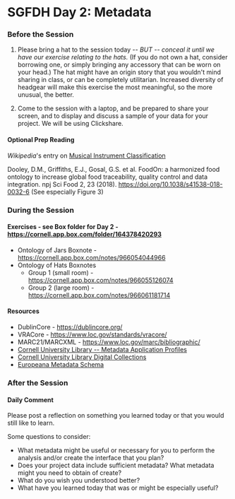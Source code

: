 # SGFDH Day 2: Metadata

### Before the Session 

1. Please bring a hat to the session today *-- BUT -- conceal it until we have our exercise relating to the hats.* (If you do not own a hat, consider borrowing one, or simply bringing any accessory that can be worn on your head.)  The hat might have an origin story that you wouldn't mind sharing in class, or can be completely utilitarian.  Increased diversity of headgear will make this exercise the most meaningful, so the more unusual, the better. 

2. Come to the session with a laptop, and be prepared to share your screen, and to display and discuss a sample of your data for your project. We will be using Clickshare.  

#### Optional Prep Reading

*Wikipedia*'s entry on [Musical Instrument Classification](https://en.wikipedia.org/wiki/Musical_instrument_classification)

Dooley, D.M., Griffiths, E.J., Gosal, G.S. et al. FoodOn: a harmonized food ontology to increase global food traceability, quality control and data integration. npj Sci Food 2, 23 (2018). https://doi.org/10.1038/s41538-018-0032-6  (See especially Figure 3)

### During the Session

#### Exercises - see Box folder for Day 2 - https://cornell.app.box.com/folder/164378420293
 * Ontology of Jars Boxnote - https://cornell.app.box.com/notes/966054044966
 * Ontology of Hats Boxnotes
   * Group 1 (small room) - https://cornell.app.box.com/notes/966055126074
   * Group 2 (large room) - https://cornell.app.box.com/notes/966061181714
   
#### Resources
 * DublinCore - https://dublincore.org/
 * VRACore - https://www.loc.gov/standards/vracore/
 * MARC21/MARCXML - https://www.loc.gov/marc/bibliographic/
 * [Cornell University Library -- Metadata Application Profiles](https://confluence.cornell.edu/display/mwgweb/CUL+Metadata+Application+Profiles)  
 * [Cornell University Library Digital Collections](https://digital.library.cornell.edu/collections)  
 * [Europeana Metadata Schema](https://pro.europeana.eu/files/Europeana_Professional/Share_your_data/Technical_requirements/EDM_Documentation//EDM_Definition_v5.2.8_102017.pdf)  

### After the Session

#### Daily Comment

Please post a reflection on something you learned today or that you would still like to learn. 

Some questions to consider:

* What metadata might be useful or necessary for you to perform the analysis and/or create the interface that you plan?
* Does your project data include sufficient metadata? What metadata might you need to obtain of create?
* What do you wish you understood better?
* What have you learned today that was or might be especially useful?
